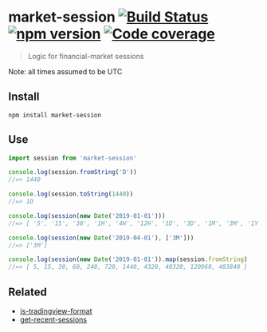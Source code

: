 # market-session [![Build Status](https://travis-ci.org/strong-roots-capital/market-session.svg?branch=master)](https://travis-ci.org/strong-roots-capital/market-session) [![npm version](https://img.shields.io/npm/v/market-session.svg)](https://npmjs.org/package/market-session) [![Code coverage](https://img.shields.io/codecov/c/github/strong-roots-capital/market-session.svg)](https://codecov.io/gh/strong-roots-capital/market-session)

> Logic for financial-market sessions

Note: all times assumed to be UTC

## Install

``` shell
npm install market-session
```

## Use

``` typescript
import session from 'market-session'

console.log(session.fromString('D'))
//=> 1440

console.log(session.toString(1440))
//=> 1D

console.log(session(new Date('2019-01-01')))
//=> [ '5', '15', '30', '1H', '4H', '12H', '1D', '3D', '1M', '3M', '1Y' ]

console.log(session(new Date('2019-04-01'), ['3M']))
//=> ['3M']

console.log(session(new Date('2019-01-01')).map(session.fromString)
//=> [ 5, 15, 30, 60, 240, 720, 1440, 4320, 40320, 120960, 483840 ]
```

## Related

- [is-tradingview-format](https://github.com/strong-roots-capital/is-tradingview-format)
- [get-recent-sessions](https://github.com/strong-roots-capital/get-recent-sessions)
